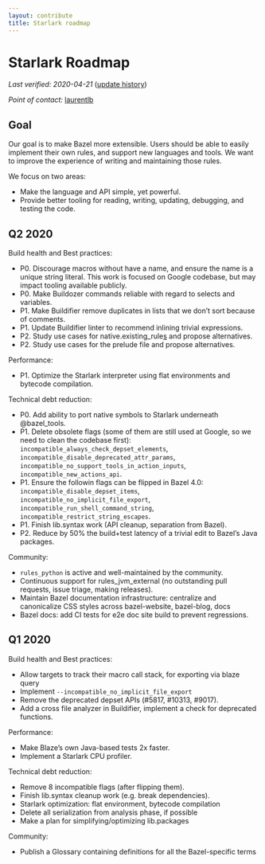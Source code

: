 ```yaml
---
layout: contribute
title: Starlark roadmap
---
```


# Starlark Roadmap

*Last verified: 2020-04-21*
([update history](https://github.com/bazelbuild/bazel-website/commits/master/roadmaps/starlark.md))

*Point of contact:* [laurentlb](https://github.com/laurentlb)

## Goal

Our goal is to make Bazel more extensible. Users should be able to easily
implement their own rules, and support new languages and tools. We want to
improve the experience of writing and maintaining those rules.

We focus on two areas:

* Make the language and API simple, yet powerful.
* Provide better tooling for reading, writing, updating, debugging, and testing the code.


## Q2 2020

Build health and Best practices:

* P0. Discourage macros without have a name, and ensure the name is a unique
  string literal. This work is focused on Google codebase, but may impact
  tooling available publicly.
* P0. Make Buildozer commands reliable with regard to selects and variables.
* P1. Make Buildifier remove duplicates in lists that we don’t sort because of
  comments.
* P1. Update Buildifier linter to recommend inlining trivial expressions.
* P2. Study use cases for native.existing_rule[s]() and propose alternatives.
* P2. Study use cases for the prelude file and propose alternatives.

Performance:

* P1. Optimize the Starlark interpreter using flat environments and bytecode
  compilation.

Technical debt reduction:

* P0. Add ability to port native symbols to Starlark underneath @bazel_tools.
* P1. Delete obsolete flags (some of them are still used at Google, so we need to
  clean the codebase first): `incompatible_always_check_depset_elements`,
  `incompatible_disable_deprecated_attr_params`,
  `incompatible_no_support_tools_in_action_inputs`, `incompatible_new_actions_api`.
* P1. Ensure the followin flags can be flipped in Bazel 4.0:
  `incompatible_disable_depset_items`, `incompatible_no_implicit_file_export`,
  `incompatible_run_shell_command_string`,
  `incompatible_restrict_string_escapes`.
* P1. Finish lib.syntax work (API cleanup, separation from Bazel).
* P2. Reduce by 50% the build+test latency of a trivial edit to Bazel’s Java packages.

Community:

* `rules_python` is active and well-maintained by the community.
* Continuous support for rules_jvm_external (no outstanding pull requests, issue
  triage, making releases).
* Maintain Bazel documentation infrastructure: centralize and canonicalize CSS
  styles across bazel-website, bazel-blog, docs
* Bazel docs: add CI tests for e2e doc site build to prevent regressions.

## Q1 2020

Build health and Best practices:

* Allow targets to track their macro call stack, for exporting via blaze query
* Implement `--incompatible_no_implicit_file_export`
* Remove the deprecated depset APIs (#5817, #10313, #9017).
* Add a cross file analyzer in Buildifier, implement a check for deprecated
  functions.

Performance:

* Make Blaze’s own Java-based tests 2x faster.
* Implement a Starlark CPU profiler.

Technical debt reduction:

* Remove 8 incompatible flags (after flipping them).
* Finish lib.syntax cleanup work (e.g. break dependencies).
* Starlark optimization: flat environment, bytecode compilation
* Delete all serialization from analysis phase, if possible
* Make a plan for simplifying/optimizing lib.packages

Community:

* Publish a Glossary containing definitions for all the Bazel-specific terms
